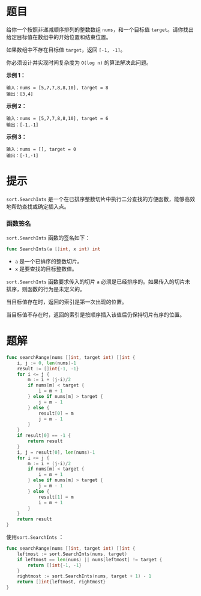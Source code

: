 # 题目

给你一个按照非递减顺序排列的整数数组 `nums`，和一个目标值 `target`。请你找出给定目标值在数组中的开始位置和结束位置。

如果数组中不存在目标值 `target`，返回 `[-1, -1]`。

你必须设计并实现时间复杂度为 `O(log n)` 的算法解决此问题。

 

**示例 1：**

```
输入：nums = [5,7,7,8,8,10], target = 8
输出：[3,4]
```

**示例 2：**

```
输入：nums = [5,7,7,8,8,10], target = 6
输出：[-1,-1]
```

**示例 3：**

```
输入：nums = [], target = 0
输出：[-1,-1]
```



# 提示

`sort.SearchInts` 是一个在已排序整数切片中执行二分查找的方便函数，能够高效地帮助查找或确定插入点。

### 函数签名

`sort.SearchInts` 函数的签名如下：

```go
func SearchInts(a []int, x int) int
```

- `a` 是一个已排序的整数切片。
- `x` 是要查找的目标整数值。

`sort.SearchInts` 函数要求传入的切片 `a` 必须是已经排序的。如果传入的切片未排序，则函数的行为是未定义的。

当目标值存在时，返回的索引是第一次出现的位置。

当目标值不存在时，返回的索引是按顺序插入该值后仍保持切片有序的位置。



# 题解

```go
func searchRange(nums []int, target int) []int {
	i, j := 0, len(nums)-1
	result := []int{-1, -1}
	for i <= j {
		m := i + (j-i)/2
		if nums[m] < target {
			i = m + 1
		} else if nums[m] > target {
			j = m - 1
		} else {
			result[0] = m
			j = m - 1
		}
	}
	if result[0] == -1 {
		return result
	}
	i, j = result[0], len(nums)-1
	for i <= j {
		m := i + (j-i)/2
		if nums[m] < target {
			i = m + 1
		} else if nums[m] > target {
			j = m - 1
		} else {
			result[1] = m
			i = m + 1
		}
	}
	return result
}
```

使用`sort.SearchInts` ：

```go
func searchRange(nums []int, target int) []int {
    leftmost := sort.SearchInts(nums, target)
    if leftmost == len(nums) || nums[leftmost] != target {
        return []int{-1, -1}
    }
    rightmost := sort.SearchInts(nums, target + 1) - 1
    return []int{leftmost, rightmost}
}
```

